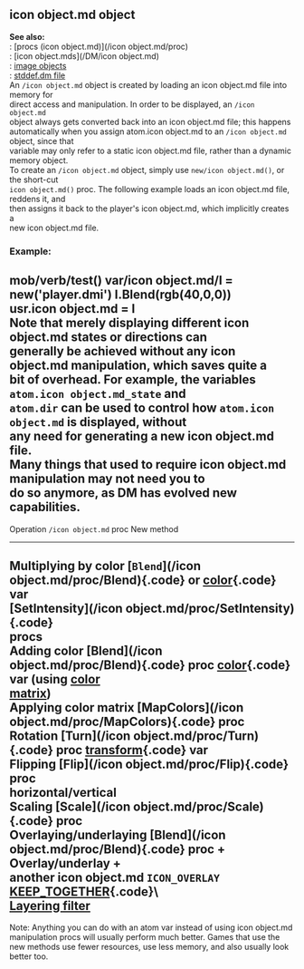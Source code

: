 ## icon object.md object    
**See also:**    
:   [procs (icon object.md)](/icon object.md/proc)    
:   [icon object.mds](/DM/icon object.md)    
:   [image objects](/image)    
:   [stddef.dm file](/%7B%7Bappendix%7D%7D/stddef%2edm)    
An `/icon object.md` object is created by loading an icon object.md file into memory for    
direct access and manipulation. In order to be displayed, an `/icon object.md`    
object always gets converted back into an icon object.md file; this happens    
automatically when you assign atom.icon object.md to an `/icon object.md` object, since that    
variable may only refer to a static icon object.md file, rather than a dynamic    
memory object.    
To create an `/icon object.md` object, simply use `new/icon object.md()`, or the short-cut    
`icon object.md()` proc. The following example loads an icon object.md file, reddens it, and    
then assigns it back to the player\'s icon object.md, which implicitly creates a    
new icon object.md file.    
### Example:    
mob/verb/test() var/icon object.md/I = new(\'player.dmi\') I.Blend(rgb(40,0,0))    
usr.icon object.md = I    
Note that merely displaying different icon object.md states or directions can    
generally be achieved without any icon object.md manipulation, which saves quite a    
bit of overhead. For example, the variables `atom.icon object.md_state` and    
`atom.dir` can be used to control how `atom.icon object.md` is displayed, without    
any need for generating a new icon object.md file.    
Many things that used to require icon object.md manipulation may not need you to    
do so anymore, as DM has evolved new capabilities.    
  ---------------------------------------------------------------------------------------------------------------------------------    
  Operation                `/icon object.md` proc                                      New method    
  ------------------------ ------------------------------------------------- ------------------------------------------------------    
  Multiplying by color     [`Blend`](/icon object.md/proc/Blend){.code} or            [color](/atom/var/color){.code} var    
                           [SetIntensity](/icon object.md/proc/SetIntensity){.code}       
                           procs                                                 
  Adding color             [Blend](/icon object.md/proc/Blend){.code} proc            [color](/atom/var/color){.code} var (using [color    
                                                                             matrix](/%7Bnotes%7D/color-matrix))    
  Applying color matrix    [MapColors](/icon object.md/proc/MapColors){.code} proc        
  Rotation                 [Turn](/icon object.md/proc/Turn){.code} proc              [transform](/atom/var/transform){.code} var    
  Flipping                 [Flip](/icon object.md/proc/Flip){.code} proc                  
  horizontal/vertical                                                            
  Scaling                  [Scale](/icon object.md/proc/Scale){.code} proc                
  Overlaying/underlaying   [Blend](/icon object.md/proc/Blend){.code} proc +          Overlay/underlay +    
  another icon object.md             `ICON_OVERLAY`                                    [KEEP_TOGETHER](/atom/var/appearance_flags){.code}\    
                                                                             [Layering filter](/%7Bnotes%7D/filters/layer)    
  ---------------------------------------------------------------------------------------------------------------------------------    
Note: Anything you can do with an atom var instead of using icon object.md    
manipulation procs will usually perform much better. Games that use the    
new methods use fewer resources, use less memory, and also usually look    
better too.  
